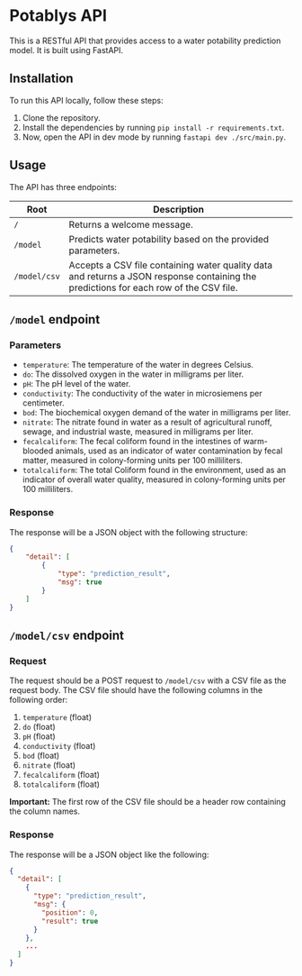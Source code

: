 # Potablys API

This is a RESTful API that provides access to a water potability prediction model. It is built using FastAPI.

## Installation

To run this API locally, follow these steps:

1. Clone the repository.
2. Install the dependencies by running `pip install -r requirements.txt`.
3. Now, open the API in dev mode by running `fastapi dev ./src/main.py`.

## Usage

The API has three endpoints:

| Root | Description |
|------|-------------|
| `/` | Returns a welcome message. |
| `/model` | Predicts water potability based on the provided parameters. |
| `/model/csv` | Accepts a CSV file containing water quality data and returns a JSON response containing the predictions for each row of the CSV file. |

## `/model` endpoint

### Parameters

- `temperature`: The temperature of the water in degrees Celsius.
- `do`: The dissolved oxygen in the water in milligrams per liter.
- `pH`: The pH level of the water.
- `conductivity`: The conductivity of the water in microsiemens per centimeter.
- `bod`: The biochemical oxygen demand of the water in milligrams per liter.
- `nitrate`: The nitrate found in water as a result of agricultural runoff, sewage, and industrial waste, measured in milligrams per liter.
- `fecalcaliform`: The fecal coliform found in the intestines of warm-blooded animals, used as an indicator of water contamination by fecal matter, measured in colony-forming units per 100 milliliters.
- `totalcaliform`: The total Coliform found in the environment, used as an indicator of overall water quality, measured in colony-forming units per 100 milliliters.

### Response

The response will be a JSON object with the following structure:

```json
{
	"detail": [
		{
			"type": "prediction_result",
			"msg": true
		}
	]
}
```

## `/model/csv` endpoint

### Request

The request should be a POST request to `/model/csv` with a CSV file as the request body. The CSV file should have the following columns in the following order:

1. `temperature` (float)
2. `do` (float)
3. `pH` (float)
4. `conductivity` (float)
5. `bod` (float)
6. `nitrate` (float)
7. `fecalcaliform` (float)
8. `totalcaliform` (float)

**Important:** The first row of the CSV file should be a header row containing the column names.

### Response

The response will be a JSON object like the following:

```json
{
  "detail": [
    {
      "type": "prediction_result",
      "msg": {
        "position": 0,
        "result": true
      }
    },
    ...
  ]
}
```
